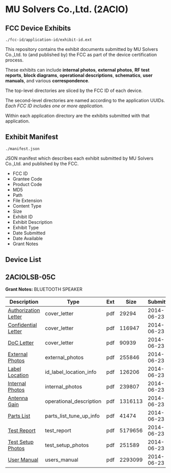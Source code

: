 # MU Solvers Co.,Ltd. (2ACIO)
## FCC Device Exhibits

```
./fcc-id/application-id/exhibit-id.ext
```

This repository contains the exhibit documents submitted by MU Solvers Co.,Ltd. to (and published by) the FCC as part of the device certification process.

These exhibits can include **internal photos**, **external photos**, **RF test reports**, **block diagrams**, **operational descriptions**, **schematics**, **user manuals**, and various **correspondence**.

The top-level directories are sliced by the FCC ID of each device.

The second-level directories are named according to the application UUIDs. *Each FCC ID includes one or more application.*

Within each application directory are the exhibits submitted with that application. 

## Exhibit Manifest

```
./manifest.json
```

JSON manifest which describes each exhibit submitted by MU Solvers Co.,Ltd. and published by the FCC.

- FCC ID
- Grantee Code
- Product Code
- MD5
- Path
- File Extension
- Content Type
- Size
- Exhibit ID
- Exhibit Description
- Exhibit Type
- Date Submitted
- Date Available
- Grant Notes

## Device List
## 2ACIOLSB-05C
**Grant Notes:** BLUETOOTH SPEAKER

| Description | Type | Ext | Size | Submitted | Available |
| ----------- | ---- | --- | ---- | --------- | --------- |
| [Authorization Letter](2ACIOLSB-05C/2563ed2f9752ec53821946fc10584b42/2303245.pdf) | cover_letter | pdf | 29294 | 2014-06-23 | 2014-06-23 |
| [Confidential Letter](2ACIOLSB-05C/2563ed2f9752ec53821946fc10584b42/2303246.pdf) | cover_letter | pdf | 116947 | 2014-06-23 | 2014-06-23 |
| [DoC Letter](2ACIOLSB-05C/2563ed2f9752ec53821946fc10584b42/2303247.pdf) | cover_letter | pdf | 90939 | 2014-06-23 | 2014-06-23 |
| [External Photos](2ACIOLSB-05C/2563ed2f9752ec53821946fc10584b42/2303248.pdf) | external_photos | pdf | 255846 | 2014-06-23 | 2014-06-23 |
| [Label Location](2ACIOLSB-05C/2563ed2f9752ec53821946fc10584b42/2303250.pdf) | id_label_location_info | pdf | 126206 | 2014-06-23 | 2014-06-23 |
| [Internal Photos](2ACIOLSB-05C/2563ed2f9752ec53821946fc10584b42/2303249.pdf) | internal_photos | pdf | 239807 | 2014-06-23 | 2014-06-23 |
| [Antenna Gain](2ACIOLSB-05C/2563ed2f9752ec53821946fc10584b42/2303244.pdf) | operational_description | pdf | 1316113 | 2014-06-23 | 2014-06-23 |
| [Parts List](2ACIOLSB-05C/2563ed2f9752ec53821946fc10584b42/2303251.pdf) | parts_list_tune_up_info | pdf | 41474 | 2014-06-23 | 2014-06-23 |
| [Test Report](2ACIOLSB-05C/2563ed2f9752ec53821946fc10584b42/2303252.pdf) | test_report | pdf | 5179656 | 2014-06-23 | 2014-06-23 |
| [Test Setup Photos](2ACIOLSB-05C/2563ed2f9752ec53821946fc10584b42/2303253.pdf) | test_setup_photos | pdf | 251589 | 2014-06-23 | 2014-06-23 |
| [User Manual](2ACIOLSB-05C/2563ed2f9752ec53821946fc10584b42/2303303.pdf) | users_manual | pdf | 2293099 | 2014-06-23 | 2014-06-23 |
